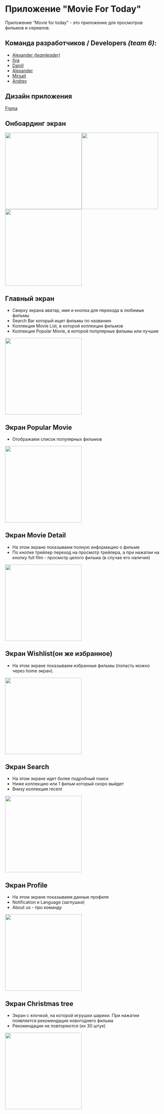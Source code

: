 # Приложение "Movie For Today"

Приложение “Movie for today” - это приложение для просмотров фильмов и сериалов. 

## Команда разработчиков / Developers *(team 6)*: 

* [Alexander *(teamleader)*](https://github.com/alexrybachev)
* [Ilya](https://github.com/ShapovalovIlya)
* [Daniil](https://github.com/Senior-Pomidorr)
* [Alexander](https://github.com/Lepiozdyx)
* [Mirsait](https://github.com/Mirsaitoch) 
* [Andrey](https://github.com/MrMurman)

## Дизайн приложения
[Figma](https://www.figma.com/file/9a49Wl4Un4PUXk1NdhNz93/Movie-for-today?type=design&node-id=5%3A2&mode=design&t=tbYnAVRe6629kxFn-1)

## Онбоардинг экран

<img src="screenshots/Onboarding v1.png" width="250"/><img src="screenshots/Onboarding v2.png" width="250"/><img src="screenshots/Onboarding v3.png" width="250"/>

## Главный экран
- Сверху экрана аватар, имя и кнопка для перехода в любимые фильмы
- Search Bar который ищет фильмы по названию
- Коллекция Movie List, в которой коллекции фильмов
- Коллекция Popular Movie, в которой популярные фильмы или лучшие

<img src="screenshots/Home.png" width="250"/>


## Экран Popular Movie
- Отображаем список популярных фильмов

<img src="screenshots/Popular Movie.png" width="250"/>

## Экран Movie Detail
- На этом экране показываем полную информацию о фильме
- По кнопке трейлер переход на просмотр трейлера, а при нажатии на кнопку full film - просмотр целого фильма (в случае его наличия)

<img src="screenshots/Movie Detail.png" width="250"/>

## Экран Wishlist(он же избранное)
- На этом экране показываем избранные фильмы (попасть можно через home экран).

<img src="screenshots/Wishlist.png" width="250"/>

## Экран Search
- На этом экране идет более подробный поиск
- Ниже коллекцию или 1 фильм который скоро выйдет
- Внизу коллекция recent

<img src="screenshots/Search.png" width="250"/>

## Экран Profile
- На этом экране показываем данные профиля
- Notification и Language (заглушки)
- About us -  про команду

<img src="screenshots/Profile.png" width="250"/>

## Экран Christmas tree
- Экран с елочкой, на которой игрушки шарики. При нажатии появляется рекомендация новогоднего фильма
- Рекомендации не повторяются (их 30 штук)

<img src="screenshots/Christmas tree.png" width="250"/>

